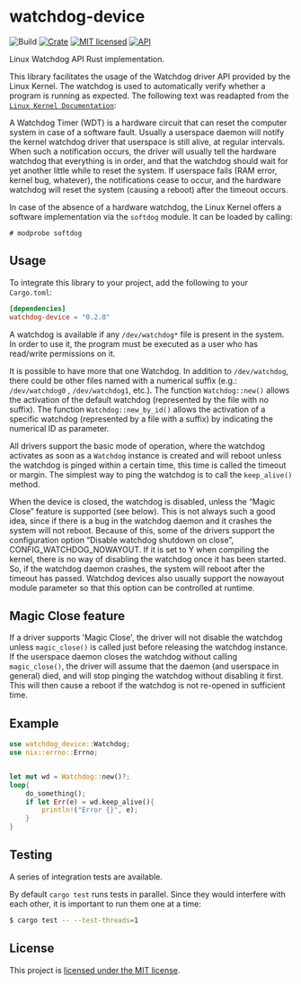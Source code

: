 # watchdog-device
![Build](https://github.com/DoubleAJ/watchdog-device/actions/workflows/build.yml/badge.svg) 
[![Crate](https://img.shields.io/crates/v/watchdog-device.svg)](https://crates.io/crates/watchdog-device)
[![MIT licensed](https://img.shields.io/badge/license-MIT-blue.svg)](./LICENSE)
[![API](https://docs.rs/watchdog-device/badge.svg)](https://docs.rs/watchdog-device)

Linux Watchdog API Rust implementation.

This library facilitates the usage of the Watchdog driver API provided by the Linux Kernel.
The watchdog is used to automatically verify whether a program is running as expected. 
The following text was readapted from the [`Linux Kernel Documentation`]:

A Watchdog Timer (WDT) is a hardware circuit that can reset the computer system in case of a software fault.
Usually a userspace daemon will notify the kernel watchdog driver that userspace is still alive, at regular intervals. 
When such a notification occurs, the driver will usually tell the hardware watchdog that everything is in order, 
and that the watchdog should wait for yet another little while to reset the system. 
If userspace fails (RAM error, kernel bug, whatever), the notifications cease to occur, 
and the hardware watchdog will reset the system (causing a reboot) after the timeout occurs.

In case of the absence of a hardware watchdog, the Linux Kernel offers a software implementation via the `softdog` module.
It can be loaded by calling:
```text
# modprobe softdog
```

## Usage
To integrate this library to your project, add the following to your `Cargo.toml`:

```toml
[dependencies]
watchdog-device = "0.2.0"
```

A watchdog is available if any `/dev/watchdog*` file is present in the system. In order to use it, the program must be executed as a user who has read/write permissions on it.

It is possible to have more that one Watchdog. In addition to `/dev/watchdog`, there could be other files named with a numerical suffix (e.g.: `/dev/watchdog0` , `/dev/watchdog1`, etc.).
The function `Watchdog::new()` allows the activation of the default watchdog (represented by the file with no suffix).
The function `Watchdog::new_by_id()` allows the activation of a specific watchdog (represented by a file with a suffix) by indicating the numerical ID as parameter.

All drivers support the basic mode of operation, where the watchdog activates as soon as a `Watchdog` instance is created 
and will reboot unless the watchdog is pinged within a certain time, this time is called the timeout or margin. 
The simplest way to ping the watchdog is to call the `keep_alive()` method.

When the device is closed, the watchdog is disabled, unless the “Magic Close” feature is supported (see below). 
This is not always such a good idea, since if there is a bug in the watchdog daemon and it crashes the system will not reboot. 
Because of this, some of the drivers support the configuration option “Disable watchdog shutdown on close”, CONFIG_WATCHDOG_NOWAYOUT. 
If it is set to Y when compiling the kernel, there is no way of disabling the watchdog once it has been started. 
So, if the watchdog daemon crashes, the system will reboot after the timeout has passed. 
Watchdog devices also usually support the nowayout module parameter so that this option can be controlled at runtime.

## Magic Close feature
If a driver supports 'Magic Close', the driver will not disable the watchdog 
unless `magic_close()` is called just before releasing the watchdog instance. 
If the userspace daemon closes the watchdog without calling `magic_close()`, 
the driver will assume that the daemon (and userspace in general) died, and will stop pinging the watchdog without disabling it first. 
This will then cause a reboot if the watchdog is not re-opened in sufficient time.

## Example

```rust
use watchdog_device::Watchdog;
use nix::errno::Errno;


let mut wd = Watchdog::new()?;
loop{
    do_something();
    if let Err(e) = wd.keep_alive(){
        println!("Error {}", e);
    }
}
```

[`Linux Kernel Documentation`]: https://www.kernel.org/doc/html/latest/watchdog/watchdog-api.html

## Testing
A series of integration tests are available. 

By default `cargo test` runs tests in parallel. Since they would interfere with each other, it is important to run them one at a time:
```bash
$ cargo test -- --test-threads=1
```

## License

This project is [licensed under the MIT license](https://github.com/DoubleAJ/watchdog-device/blob/main/LICENSE).
